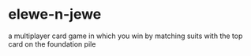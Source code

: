 # elewe-n-jewe
a multiplayer card game in which you win by matching suits with the top card on the foundation pile
